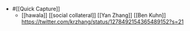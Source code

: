 - #[[Quick Capture]]
    - [[hawala]] [[social collateral]] [[Yan Zhang]] [[Ben Kuhn]] https://twitter.com/krzhang/status/1278492154365489152?s=21
